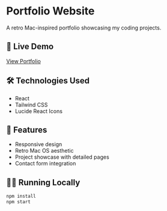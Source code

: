 # Portfolio Website

A retro Mac-inspired portfolio showcasing my coding projects.

## 🚀 Live Demo
[View Portfolio](https://your-portfolio.vercel.app)

## 🛠️ Technologies Used
- React
- Tailwind CSS
- Lucide React Icons

## 📱 Features
- Responsive design
- Retro Mac OS aesthetic
- Project showcase with detailed pages
- Contact form integration

## 🏃‍♂️ Running Locally
```bash
npm install
npm start